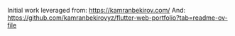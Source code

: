 Initial work leveraged from: https://kamranbekirov.com/
And: https://github.com/kamranbekirovyz/flutter-web-portfolio?tab=readme-ov-file
